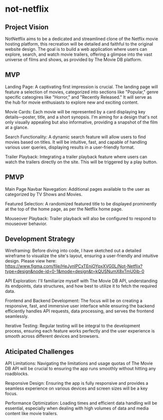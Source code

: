 # not-netflix

## Project Vision
NotNetflix aims to be a dedicated and streamlined clone of the Netflix movie hosting platform, this recreation will be detailed and faithful to the original website design. The goal is to build a web application where users can explore, search, and watch movie trailers, offering a glimpse into the vast universe of films and shows, as provided by The Movie DB platform.

## MVP
Landing Page: A captivating first impression is crucial. The landing page will feature a selection of movies, categorized into sections like "Popular," genre specific cateogires like "Horror," and "Recently Released." It will serve as the hub for movie enthusiasts to explore new and exciting content.

Movie Cards: Each movie will be represented by a card displaying key details—poster, title, and a short synopsis. I'm aiming for a design that's not only visually appealing but also informative, providing a snapshot of the film at a glance.

Search Functionality: A dynamic search feature will allow users to find movies based on titles. It will be intuitive, fast, and capable of handling various user queries, displaying results in a user-friendly format.

Trailer Playback: Integrating a trailer playback feature where users can watch the trailers directly on the site. This will be triggered by a play button.

## PMVP
Main Page Navbar Navegation: Additional pages available to the user as categorized by TV Shows and Movies.

Featured Selection: A randomized featured title to be displayed prominently at the top of the home page, as per the Netflix home page.

Mouseover Playback: Trailer playback will also be configured to respond to mouseover behavior. 

## Development Strategy 

Wireframing: Before diving into code, I have sketched out a detailed wireframe to visualize the site's layout, ensuring a user-friendly and intuitive design. Please view here: https://www.figma.com/file/HeJynlPCxTEniOYpxXVG0L/Not-Netflix?type=design&node-id=0-1&mode=design&t=kQUSNumX8xTmU0ib-0

API Exploration: I'll familiarize myself with The Movie DB API, understanding its endpoints, data structures, and how best to utilize it to fetch the required data.

Frontend and Backend Development: The focus will be on creating a responsive, fast, and immersive user interface while ensuring the backend efficiently handles API requests, data processing, and serves the frontend seamlessly.

Iterative Testing: Regular testing will be integral to the development process, ensuring each feature works perfectly and the user experience is smooth across different devices and browsers.

## Aticipated Challenges

API Limitations: Navigating the limitations and usage quotas of The Movie DB API will be crucial to ensuring the app runs smoothly without hitting any roadblocks.

Responsive Design: Ensuring the app is fully responsive and provides a seamless experience on various devices and screen sizes will be a key focus.

Performance Optimization: Loading times and efficient data handling will be essential, especially when dealing with high volumes of data and media content like movie trailers.
